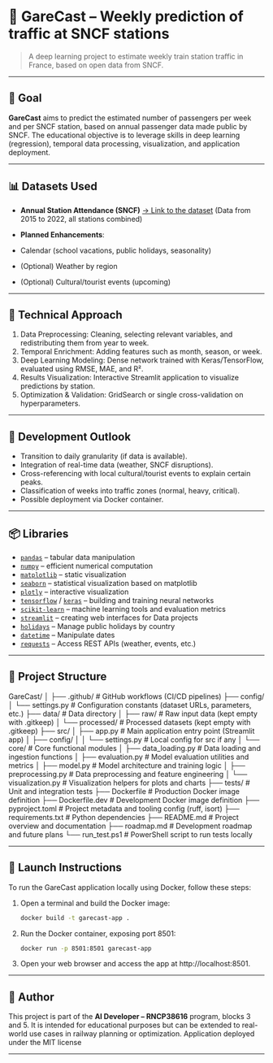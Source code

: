 # 🚆 GareCast – Weekly prediction of traffic at SNCF stations

> A deep learning project to estimate weekly train station traffic in France, based on open data from SNCF.

---

## 🎯 Goal

**GareCast** aims to predict the estimated number of passengers per week and per SNCF station, based on annual passenger data made public by SNCF.
The educational objective is to leverage skills in deep learning (regression), temporal data processing, visualization, and application deployment.

---

## 📊 Datasets Used

- **Annual Station Attendance (SNCF)**
[→ Link to the dataset](https://ressources.data.sncf.com/explore/dataset/frequentation-gares/)
(Data from 2015 to 2022, all stations combined)

- **Planned Enhancements**:
- Calendar (school vacations, public holidays, seasonality)
- (Optional) Weather by region
- (Optional) Cultural/tourist events (upcoming)

---

## 🧠 Technical Approach

1. Data Preprocessing: Cleaning, selecting relevant variables, and redistributing them from year to week.
2. Temporal Enrichment: Adding features such as month, season, or week.
3. Deep Learning Modeling: Dense network trained with Keras/TensorFlow, evaluated using RMSE, MAE, and R².
4. Results Visualization: Interactive Streamlit application to visualize predictions by station.
5. Optimization & Validation: GridSearch or single cross-validation on hyperparameters.

---

## 🔮 Development Outlook

- Transition to daily granularity (if data is available).
- Integration of real-time data (weather, SNCF disruptions).
- Cross-referencing with local cultural/tourist events to explain certain peaks.
- Classification of weeks into traffic zones (normal, heavy, critical).
- Possible deployment via Docker container.

---

## 📦 Libraries

- [`pandas`](https://pandas.pydata.org/) – tabular data manipulation
- [`numpy`](https://numpy.org/) – efficient numerical computation
- [`matplotlib`](https://matplotlib.org/) – static visualization
- [`seaborn`](https://seaborn.pydata.org/) – statistical visualization based on matplotlib
- [`plotly`](https://plotly.com/python/) – interactive visualization
- [`tensorflow`](https://www.tensorflow.org/) / [`keras`](https://keras.io/) – building and training neural networks
- [`scikit-learn`](https://scikit-learn.org/stable/) – machine learning tools and evaluation metrics
- [`streamlit`](https://streamlit.io/) – creating web interfaces for Data projects
- [`holidays`](https://pypi.org/project/holidays/) – Manage public holidays by country
- [`datetime`](https://docs.python.org/3/library/datetime.html) – Manipulate dates
- [`requests`](https://docs.python-requests.org/en/latest/) – Access REST APIs (weather, events, etc.)

---

## 📁 Project Structure

GareCast/
│
├── .github/                  # GitHub workflows (CI/CD pipelines)
├── config/
│   └── settings.py           # Configuration constants (dataset URLs, parameters, etc.)
├── data/                     # Data directory
│   ├── raw/                  # Raw input data (kept empty with .gitkeep)
│   └── processed/            # Processed datasets (kept empty with .gitkeep)
├── src/
│   ├── app.py                # Main application entry point (Streamlit app)
│   ├── config/
│   │   └── settings.py       # Local config for src if any
│   └── core/                 # Core functional modules
│       ├── data_loading.py   # Data loading and ingestion functions
│       ├── evaluation.py     # Model evaluation utilities and metrics
│       ├── model.py          # Model architecture and training logic
│       ├── preprocessing.py  # Data preprocessing and feature engineering
│       └── visualization.py  # Visualization helpers for plots and charts
├── tests/                    # Unit and integration tests
├── Dockerfile                # Production Docker image definition
├── Dockerfile.dev            # Development Docker image definition
├── pyproject.toml            # Project metadata and tooling config (ruff, isort)
├── requirements.txt          # Python dependencies
├── README.md                 # Project overview and documentation
├── roadmap.md                # Development roadmap and future plans
└── run_test.ps1              # PowerShell script to run tests locally

---

## 🚀 Launch Instructions

To run the GareCast application locally using Docker, follow these steps:

1. Open a terminal and build the Docker image:

   ```bash
   docker build -t garecast-app .

2. Run the Docker container, exposing port 8501:

   ```bash
   docker run -p 8501:8501 garecast-app

3. Open your web browser and access the app at http://localhost:8501.

---

## 📌 Author

This project is part of the **AI Developer – RNCP38616** program, blocks 3 and 5.
It is intended for educational purposes but can be extended to real-world use cases in railway planning or optimization.
Application deployed under the MIT license

---

